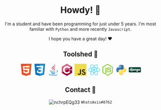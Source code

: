 <h1 align="center">Howdy! 🚀</h1>

<div align="center">
  I'm a student and have been programming for just under 5 years. I'm most familiar with <code>Python</code> and more recently <code>Javascript</code>.

  I hope you have a great day! ❤️
</div>

<h2 align="center">Toolshed 🔨</h2>
<div align="center">
 <!---
 HTML5
 -->
 <a href="https://www.w3.org/html/" target="_blank"> <img src="https://raw.githubusercontent.com/devicons/devicon/master/icons/html5/html5-original.svg" alt="html5" width="40" height="40"/></a>
 <!---
 CSS3
 -->
 <a href="https://www.w3.org/Style/CSS/" target="_blank">
 <img src="https://raw.githubusercontent.com/devicons/devicon/master/icons/css3/css3-original.svg" alt="css3" width="40" height="40"/></a>
 <!---
 Java
 -->
 <a href="https://www.java.com" target="_blank"> <img src="https://raw.githubusercontent.com/devicons/devicon/master/icons/java/java-original.svg" alt="java" width="40" height="40"/></a>
 <!---
 C++
 -->
 <a href="https://www.cplusplus.com/" target="_blank"><img src="https://raw.githubusercontent.com/devicons/devicon/master/icons/cplusplus/cplusplus-original.svg" alt="java" width="40" height="40"/></a>
 <!---
 JavaScript
 -->
 <a href="https://developer.mozilla.org/en-US/docs/Web/JavaScript" target="_blank">
 <img src="https://raw.githubusercontent.com/devicons/devicon/master/icons/javascript/javascript-original.svg" alt="javascript" width="40" height="40"/></a>
 <!---
 React
 -->
 <a href="https://reactjs.org/" target="_blank"> <img src="https://raw.githubusercontent.com/devicons/devicon/master/icons/react/react-original.svg" alt="react" width="40" height="40"/></a>
 <!---
 Node.js
 -->
 <a href="https://nodejs.org" target="_blank"> <img src="https://raw.githubusercontent.com/devicons/devicon/master/icons/nodejs/nodejs-original.svg" alt="nodejs" width="40" height="40"/></a>
 <!---
 Python
 -->
 <a href="https://www.python.org" target="_blank"><img src="https://raw.githubusercontent.com/devicons/devicon/master/icons/python/python-original.svg" alt="python" width="40" height="40"/></a>
 <!---
 Django
 -->
 <a href="https://www.djangoproject.com/" target="_blank"><img src="https://raw.githubusercontent.com/devicons/devicon/master/icons/django/django-original.svg" alt="django" width="40" height="40"/></a>
 </div>

<h2 align="center">Contact 📮</h2>

<div align="center">
  <img align="center" src="https://raw.githubusercontent.com/rahuldkjain/github-profile-readme-generator/master/src/images/icons/Social/discord.svg" alt="nchrpEQg33" height="30" width="40" /> <code>WhatsAxis#8762</code>
</div>

